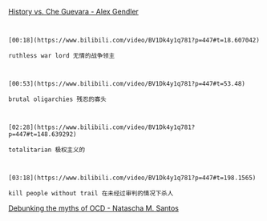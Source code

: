 [History vs. Che Guevara - Alex Gendler](https://www.bilibili.com/video/BV1Dk4y1q781?p=447)

```ad-note


[00:18](https://www.bilibili.com/video/BV1Dk4y1q781?p=447#t=18.607042)

ruthless war lord 无情的战争领主

```
```ad-note


[00:53](https://www.bilibili.com/video/BV1Dk4y1q781?p=447#t=53.48)

brutal oligarchies 残忍的寡头

```

```ad-note


[02:28](https://www.bilibili.com/video/BV1Dk4y1q781?p=447#t=148.639292)

totalitarian 极权主义的

```

```ad-note


[03:18](https://www.bilibili.com/video/BV1Dk4y1q781?p=447#t=198.1565)

kill people without trail 在未经过审判的情况下杀人

```

[Debunking the myths of OCD - Natascha M. Santos](https://www.bilibili.com/video/BV1Dk4y1q781?p=448)

```ad-note



```